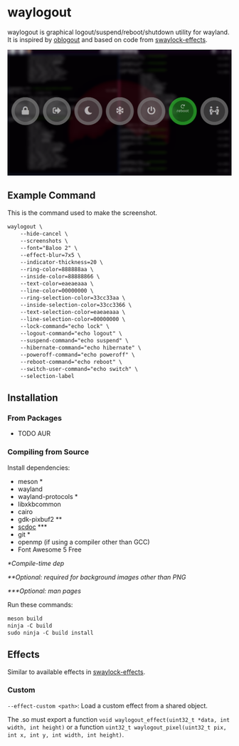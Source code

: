 # waylogout

waylogout is graphical logout/suspend/reboot/shutdown utility for wayland.
It is inspired by
[oblogout](https://launchpad.net/oblogout)
and based on code from
[swaylock-effects](https://github.com/mortie/swaylock-effects).

![Screenshot](/screenshot.png)

## Example Command

This is the command used to make the screenshot.

	waylogout \
		--hide-cancel \
		--screenshots \
		--font="Baloo 2" \
		--effect-blur=7x5 \
		--indicator-thickness=20 \
		--ring-color=888888aa \
		--inside-color=88888866 \
		--text-color=eaeaeaaa \
		--line-color=00000000 \
		--ring-selection-color=33cc33aa \
		--inside-selection-color=33cc3366 \
		--text-selection-color=eaeaeaaa \
		--line-selection-color=00000000 \
		--lock-command="echo lock" \
		--logout-command="echo logout" \
		--suspend-command="echo suspend" \
		--hibernate-command="echo hibernate" \
		--poweroff-command="echo poweroff" \
		--reboot-command="echo reboot" \
		--switch-user-command="echo switch" \
		--selection-label

## Installation

### From Packages

* TODO AUR

### Compiling from Source

Install dependencies:

* meson \*
* wayland
* wayland-protocols \*
* libxkbcommon
* cairo
* gdk-pixbuf2 \*\*
* [scdoc](https://git.sr.ht/~sircmpwn/scdoc) \*\*\*
* git \*
* openmp (if using a compiler other than GCC)
* Font Awesome 5 Free

_\*Compile-time dep_

_\*\*Optional: required for background images other than PNG_

_\*\*\*Optional: man pages_

Run these commands:

	meson build
	ninja -C build
	sudo ninja -C build install

## Effects

Similar to available effects in
[swaylock-effects](https://github.com/mortie/swaylock-effects).

### Custom

`--effect-custom <path>`: Load a custom effect from a shared object.

The .so must export a function `void waylogout_effect(uint32_t *data, int width, int height)`
or a function `uint32_t waylogout_pixel(uint32_t pix, int x, int y, int width, int height)`.
